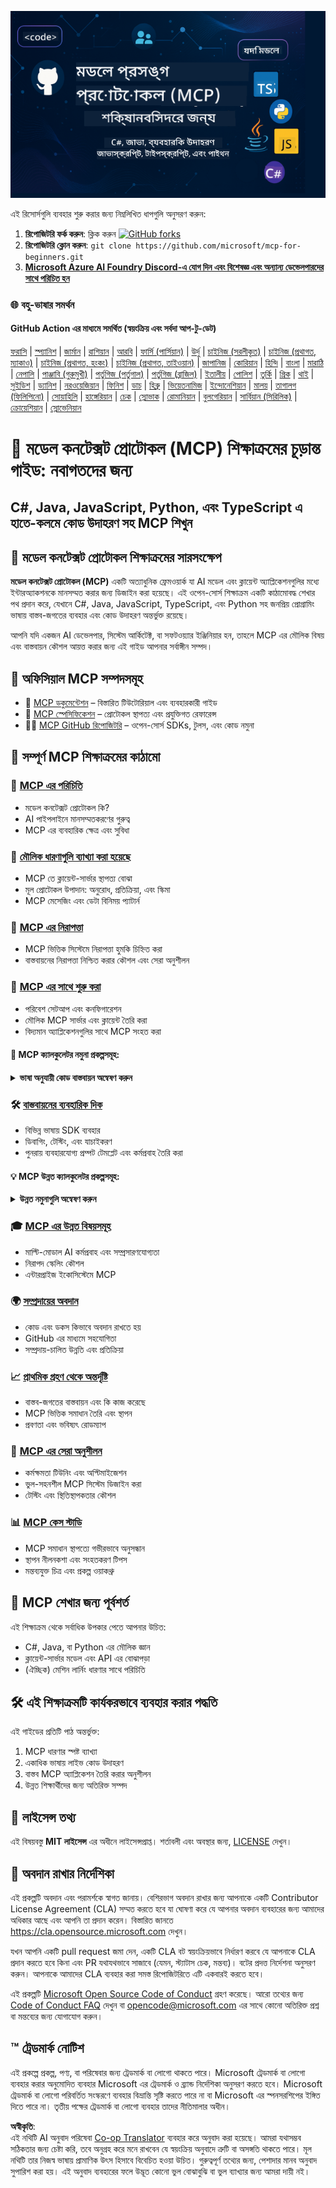 <!--
CO_OP_TRANSLATOR_METADATA:
{
  "original_hash": "2a21391378c12ecfef50f866329dfde0",
  "translation_date": "2025-05-17T05:21:02+00:00",
  "source_file": "README.md",
  "language_code": "bn"
}
-->
![শুরু করার জন্য MCP](../../translated_images/mcp-beginners.d21ba1f29a4d6177f2f95151a2f188ef968b4a2fdb50ce0d033d2aa1978ceb90.bn.png)

এই রিসোর্সগুলি ব্যবহার শুরু করার জন্য নিম্নলিখিত ধাপগুলি অনুসরণ করুন:
1. **রিপোজিটরি ফর্ক করুন**: ক্লিক করুন [![GitHub forks](https://img.shields.io/github/forks/microsoft/mcp-for-beginners.svg?style=social&label=Fork)](https://GitHub.com/microsoft/mcp-for-beginners/network)
2. **রিপোজিটরি ক্লোন করুন**: `git clone https://github.com/microsoft/mcp-for-beginners.git`
3. [**Microsoft Azure AI Foundry Discord-এ যোগ দিন এবং বিশেষজ্ঞ এবং অন্যান্য ডেভেলপারদের সাথে পরিচিত হন**](https://discord.com/invite/ByRwuEEgH4)


### 🌐 বহু-ভাষার সমর্থন

#### GitHub Action এর মাধ্যমে সমর্থিত (স্বয়ংক্রিয় এবং সর্বদা আপ-টু-ডেট)
[ফরাসি](../fr/README.md) | [স্প্যানিশ](../es/README.md) | [জার্মান](../de/README.md) | [রাশিয়ান](../ru/README.md) | [আরবি](../ar/README.md) | [ফার্সি (পার্সিয়ান)](../fa/README.md) | [উর্দু](../ur/README.md) | [চাইনিজ (সরলীকৃত)](../zh/README.md) | [চাইনিজ (প্রথাগত, ম্যাকাও)](../mo/README.md) | [চাইনিজ (প্রথাগত, হংকং)](../hk/README.md) | [চাইনিজ (প্রথাগত, তাইওয়ান)](../tw/README.md) | [জাপানিজ](../ja/README.md) | [কোরিয়ান](../ko/README.md) | [হিন্দি](../hi/README.md) | [বাংলা](./README.md) | [মারাঠি](../mr/README.md) | [নেপালি](../ne/README.md) | [পাঞ্জাবি (গুরুমুখী)](../pa/README.md) | [পর্তুগিজ (পর্তুগাল)](../pt/README.md) | [পর্তুগিজ (ব্রাজিল)](../br/README.md) | [ইতালীয়](../it/README.md) | [পোলিশ](../pl/README.md) | [তুর্কি](../tr/README.md) | [গ্রিক](../el/README.md) | [থাই](../th/README.md) | [সুইডিশ](../sv/README.md) | [ড্যানিশ](../da/README.md) | [নরওয়েজিয়ান](../no/README.md) | [ফিনিশ](../fi/README.md) | [ডাচ](../nl/README.md) | [হিব্রু](../he/README.md) | [ভিয়েতনামিজ](../vi/README.md) | [ইন্দোনেশিয়ান](../id/README.md) | [মালয়](../ms/README.md) | [তাগালগ (ফিলিপিনো)](../tl/README.md) | [সোয়াহিলি](../sw/README.md) | [হাঙ্গেরিয়ান](../hu/README.md) | [চেক](../cs/README.md) | [স্লোভাক](../sk/README.md) | [রোমানিয়ান](../ro/README.md) | [বুলগেরিয়ান](../bg/README.md) | [সার্বিয়ান (সিরিলিক)](../sr/README.md) | [ক্রোয়েশিয়ান](../hr/README.md) | [স্লোভেনিয়ান](../sl/README.md)
# 🚀 মডেল কনটেক্সট প্রোটোকল (MCP) শিক্ষাক্রমের চূড়ান্ত গাইড: নবাগতদের জন্য

## **C#, Java, JavaScript, Python, এবং TypeScript এ হাতে-কলমে কোড উদাহরণ সহ MCP শিখুন**

## 🧠 মডেল কনটেক্সট প্রোটোকল শিক্ষাক্রমের সারসংক্ষেপ

**মডেল কনটেক্সট প্রোটোকল (MCP)** একটি অত্যাধুনিক ফ্রেমওয়ার্ক যা AI মডেল এবং ক্লায়েন্ট অ্যাপ্লিকেশনগুলির মধ্যে ইন্টারঅ্যাকশনকে মানসম্মত করার জন্য ডিজাইন করা হয়েছে। এই ওপেন-সোর্স শিক্ষাক্রম একটি কাঠামোবদ্ধ শেখার পথ প্রদান করে, যেখানে C#, Java, JavaScript, TypeScript, এবং Python সহ জনপ্রিয় প্রোগ্রামিং ভাষায় বাস্তব-জগতের ব্যবহার এবং কোড উদাহরণ অন্তর্ভুক্ত রয়েছে।

আপনি যদি একজন AI ডেভেলপার, সিস্টেম আর্কিটেক্ট, বা সফটওয়্যার ইঞ্জিনিয়ার হন, তাহলে MCP এর মৌলিক বিষয় এবং বাস্তবায়ন কৌশল আয়ত্ত করার জন্য এই গাইড আপনার সর্বাঙ্গীন সম্পদ।

## 🔗 অফিসিয়াল MCP সম্পদসমূহ

- 📘 [MCP ডকুমেন্টেশন](https://modelcontextprotocol.io/) – বিস্তারিত টিউটোরিয়াল এবং ব্যবহারকারী গাইড  
- 📜 [MCP স্পেসিফিকেশন](https://spec.modelcontextprotocol.io/) – প্রোটোকল স্থাপত্য এবং প্রযুক্তিগত রেফারেন্স  
- 🧑‍💻 [MCP GitHub রিপোজিটরি](https://github.com/modelcontextprotocol) – ওপেন-সোর্স SDKs, টুলস, এবং কোড নমুনা  

## 🧭 সম্পূর্ণ MCP শিক্ষাক্রমের কাঠামো

### 📌 [MCP এর পরিচিতি](./00-Introduction/README.md)

- মডেল কনটেক্সট প্রোটোকল কি?
- AI পাইপলাইনে মানসম্মতকরণের গুরুত্ব
- MCP এর ব্যবহারিক ক্ষেত্র এবং সুবিধা

### 🧩 [মৌলিক ধারণাগুলি ব্যাখ্যা করা হয়েছে](./01-CoreConcepts/README.md)

- MCP তে ক্লায়েন্ট-সার্ভার স্থাপত্য বোঝা
- মূল প্রোটোকল উপাদান: অনুরোধ, প্রতিক্রিয়া, এবং স্কিমা
- MCP মেসেজিং এবং ডেটা বিনিময় প্যাটার্ন

### 🔐 [MCP এর নিরাপত্তা](./02-Security/readme.md)

- MCP ভিত্তিক সিস্টেমে নিরাপত্তা হুমকি চিহ্নিত করা
- বাস্তবায়নের নিরাপত্তা নিশ্চিত করার কৌশল এবং সেরা অনুশীলন

### 🚀 [MCP এর সাথে শুরু করা](./03-GettingStarted/README.md)

- পরিবেশ সেটআপ এবং কনফিগারেশন
- মৌলিক MCP সার্ভার এবং ক্লায়েন্ট তৈরি করা
- বিদ্যমান অ্যাপ্লিকেশনগুলির সাথে MCP সংহত করা

#### 🧮 MCP ক্যালকুলেটর নমুনা প্রকল্পসমূহ:
<details>
  <summary><strong>ভাষা অনুযায়ী কোড বাস্তবায়ন অন্বেষণ করুন</strong></summary>

  - [C# MCP সার্ভার উদাহরণ](./03-GettingStarted/samples/csharp/README.md)
  - [Java MCP ক্যালকুলেটর](./03-GettingStarted/samples/java/calculator/README.md)
  - [JavaScript MCP ডেমো](./03-GettingStarted/samples/javascript/README.md)
  - [Python MCP সার্ভার](../../03-GettingStarted/samples/python/mcp_calculator_server.py)
  - [TypeScript MCP উদাহরণ](./03-GettingStarted/samples/typescript/README.md)

</details>

### 🛠️ [বাস্তবায়নের ব্যবহারিক দিক](./04-PracticalImplementation/README.md)

- বিভিন্ন ভাষায় SDK ব্যবহার
- ডিবাগিং, টেস্টিং, এবং যাচাইকরণ
- পুনরায় ব্যবহারযোগ্য প্রম্পট টেমপ্লেট এবং কর্মপ্রবাহ তৈরি করা

#### 💡 MCP উন্নত ক্যালকুলেটর প্রকল্পসমূহ:
<details>
  <summary><strong>উন্নত নমুনাগুলি অন্বেষণ করুন</strong></summary>

  - [উন্নত C# নমুনা](./04-PracticalImplementation/samples/csharp/README.md)
  - [Java কন্টেইনার অ্যাপ উদাহরণ](./04-PracticalImplementation/samples/java/containerapp/README.md)
  - [JavaScript উন্নত নমুনা](./04-PracticalImplementation/samples/javascript/README.md)
  - [Python জটিল বাস্তবায়ন](../../04-PracticalImplementation/samples/python/mcp_sample.py)
  - [TypeScript কন্টেইনার নমুনা](./04-PracticalImplementation/samples/typescript/README.md)

</details>

### 🎓 [MCP এর উন্নত বিষয়সমূহ](./05-AdvancedTopics/README.md)

- মাল্টি-মোডাল AI কর্মপ্রবাহ এবং সম্প্রসারণযোগ্যতা
- নিরাপদ স্কেলিং কৌশল
- এন্টারপ্রাইজ ইকোসিস্টেমে MCP

### 🌍 [সম্প্রদায়ের অবদান](./06-CommunityContributions/README.md)

- কোড এবং ডকস কিভাবে অবদান রাখতে হয়
- GitHub এর মাধ্যমে সহযোগিতা
- সম্প্রদায়-চালিত উন্নতি এবং প্রতিক্রিয়া

### 📈 [প্রাথমিক গ্রহণ থেকে অন্তর্দৃষ্টি](./07-CaseStudies/README.md)

- বাস্তব-জগতের বাস্তবায়ন এবং কি কাজ করেছে
- MCP ভিত্তিক সমাধান তৈরি এবং স্থাপন
- প্রবণতা এবং ভবিষ্যৎ রোডম্যাপ

### 📏 [MCP এর সেরা অনুশীলন](./08-BestPractices/README.md)

- কর্মক্ষমতা টিউনিং এবং অপ্টিমাইজেশন
- ভুল-সহনশীল MCP সিস্টেম ডিজাইন করা
- টেস্টিং এবং স্থিতিস্থাপকতার কৌশল

### 📊 [MCP কেস স্টাডি](./09-CaseStudy/Readme.md)

- MCP সমাধান স্থাপত্যে গভীরভাবে অনুসন্ধান
- স্থাপন নীলনকশা এবং সংহতকরণ টিপস
- মন্তব্যযুক্ত চিত্র এবং প্রকল্প ওয়াকথ্রু

## 🎯 MCP শেখার জন্য পূর্বশর্ত

এই শিক্ষাক্রম থেকে সর্বাধিক উপকার পেতে আপনার উচিত:

- C#, Java, বা Python এর মৌলিক জ্ঞান
- ক্লায়েন্ট-সার্ভার মডেল এবং API এর বোঝাপড়া
- (ঐচ্ছিক) মেশিন লার্নিং ধারণার সাথে পরিচিতি

## 🛠️ এই শিক্ষাক্রমটি কার্যকরভাবে ব্যবহার করার পদ্ধতি

এই গাইডের প্রতিটি পাঠ অন্তর্ভুক্ত:

1. MCP ধারণার স্পষ্ট ব্যাখ্যা  
2. একাধিক ভাষায় লাইভ কোড উদাহরণ  
3. বাস্তব MCP অ্যাপ্লিকেশন তৈরি করার অনুশীলন  
4. উন্নত শিক্ষার্থীদের জন্য অতিরিক্ত সম্পদ  

## 📜 লাইসেন্স তথ্য

এই বিষয়বস্তু **MIT লাইসেন্স** এর অধীনে লাইসেন্সপ্রাপ্ত। শর্তাবলী এবং অবস্থার জন্য, [LICENSE](../../LICENSE) দেখুন।

## 🤝 অবদান রাখার নির্দেশিকা

এই প্রকল্পটি অবদান এবং পরামর্শকে স্বাগত জানায়। বেশিরভাগ অবদান রাখার জন্য আপনাকে একটি
Contributor License Agreement (CLA) সম্মত করতে হবে যা ঘোষণা করে যে আপনার অবদান ব্যবহারের জন্য আমাদের অধিকার আছে এবং আপনি তা প্রদান করেন। বিস্তারিত জানতে <https://cla.opensource.microsoft.com> দেখুন।

যখন আপনি একটি pull request জমা দেন, একটি CLA বট স্বয়ংক্রিয়ভাবে নির্ধারণ করবে যে আপনাকে CLA প্রদান করতে হবে কিনা এবং PR যথাযথভাবে সাজাবে (যেমন, স্ট্যাটাস চেক, মন্তব্য)। বটের প্রদত্ত নির্দেশনা অনুসরণ করুন। আপনাকে আমাদের CLA ব্যবহার করা সমস্ত রিপোজিটরিতে এটি একবারই করতে হবে।

এই প্রকল্পটি [Microsoft Open Source Code of Conduct](https://opensource.microsoft.com/codeofconduct/) গ্রহণ করেছে।
আরো তথ্যের জন্য [Code of Conduct FAQ](https://opensource.microsoft.com/codeofconduct/faq/) দেখুন বা [opencode@microsoft.com](mailto:opencode@microsoft.com) এর সাথে কোনো অতিরিক্ত প্রশ্ন বা মন্তব্যের জন্য যোগাযোগ করুন।

## ™️ ট্রেডমার্ক নোটিশ

এই প্রকল্পে প্রকল্প, পণ্য, বা পরিষেবার জন্য ট্রেডমার্ক বা লোগো থাকতে পারে। Microsoft ট্রেডমার্ক বা লোগো ব্যবহার করার অনুমোদিত ব্যবহার Microsoft এর ট্রেডমার্ক ও ব্র্যান্ড নির্দেশিকা অনুসরণ করতে হবে। Microsoft ট্রেডমার্ক বা লোগো পরিবর্তিত সংস্করণে ব্যবহার বিভ্রান্তি সৃষ্টি করতে পারে না বা Microsoft এর স্পনসরশিপের ইঙ্গিত দিতে পারে না। তৃতীয় পক্ষের ট্রেডমার্ক বা লোগো ব্যবহার তাদের নীতিমালার অধীন।

**অস্বীকৃতি**:  
এই নথিটি AI অনুবাদ পরিষেবা [Co-op Translator](https://github.com/Azure/co-op-translator) ব্যবহার করে অনুবাদ করা হয়েছে। আমরা যথাসম্ভব সঠিকতার জন্য চেষ্টা করি, তবে অনুগ্রহ করে মনে রাখবেন যে স্বয়ংক্রিয় অনুবাদে ত্রুটি বা অসঙ্গতি থাকতে পারে। মূল নথিটি তার নিজস্ব ভাষায় প্রামাণিক উৎস হিসাবে বিবেচিত হওয়া উচিত। গুরুত্বপূর্ণ তথ্যের জন্য, পেশাদার মানব অনুবাদ সুপারিশ করা হয়। এই অনুবাদ ব্যবহারের ফলে উদ্ভূত কোনো ভুল বোঝাবুঝি বা ভুল ব্যাখ্যার জন্য আমরা দায়ী নই।
